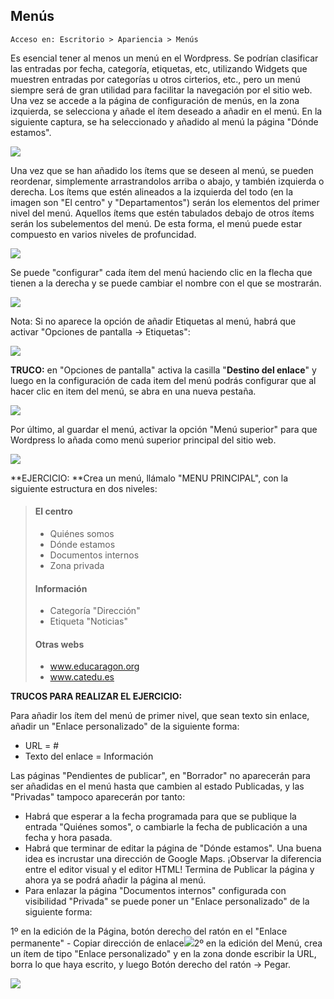 ## Menús

```
Acceso en: Escritorio > Apariencia > Menús
```

Es esencial tener al menos un menú en el Wordpress. Se podrían  clasificar las entradas por fecha, categoría, etiquetas, etc, utilizando Widgets que muestren entradas por categorías u otros cirterios, etc., pero un menú siempre será de gran utilidad para facilitar la navegación por el sitio web. Una vez se accede a la página de configuración de menús, en la zona izquierda, se selecciona y añade el ítem deseado a añadir en el menú. En la siguiente captura, se ha seleccionado y añadido al menú la página "Dónde estamos".

![](https://catedu.gitbooks.io/atrevete-con-wordpress/content/assets/crear-menu-1.png)

Una vez que se han añadido los ítems que se deseen al menú, se pueden reordenar, simplemente arrastrandolos arriba o abajo, y también izquierda o derecha. Los ítems que estén alineados a la izquierda del todo \(en la imagen son "El centro" y "Departamentos"\) serán los elementos del primer nivel del menú. Aquellos ítems que estén tabulados debajo de otros ítems serán los subelementos del menú. De esta forma, el menú puede estar compuesto en varios niveles de profuncidad.

![](https://catedu.gitbooks.io/atrevete-con-wordpress/content/assets/crear-menu-2.png)

Se puede "configurar" cada ítem del menú haciendo clic en la flecha que tienen a la derecha y se puede cambiar el nombre con el que se mostrarán.

![](https://catedu.gitbooks.io/atrevete-con-wordpress/content/assets/crear-menu-3.png)

Nota: Si no aparece la opción de añadir Etiquetas al menú, habrá que activar  "Opciones de pantalla -&gt; Etiquetas":

![](https://catedu.gitbooks.io/atrevete-con-wordpress/content/assets/menu-etiquetas-1.png)

**TRUCO:** en "Opciones de pantalla" activa la casilla "**Destino del enlace**" y luego en la configuración de cada item del menú podrás configurar que al hacer clic en item del menú, se abra en una nueva pestaña.

![](https://catedu.gitbooks.io/atrevete-con-wordpress/content/assets/menu-etiquetas-2.png)

Por último, al guardar el menú, activar la opción "Menú superior" para que Wordpress lo añada como menú superior principal del sitio web.

![](https://catedu.gitbooks.io/atrevete-con-wordpress/content/assets/menu-guardar.png)

**EJERCICIO: **Crea un menú, llámalo "MENU PRINCIPAL", con la siguiente estructura en dos niveles:

> #### El centro
>
> * Quiénes somos
> * Dónde estamos
> * Documentos internos
> * Zona privada
>
> #### Información
>
> * Categoría "Dirección"
> * Etiqueta "Noticias"
>
> #### Otras webs
>
> * www.educaragon.org
> * www.catedu.es

**TRUCOS PARA REALIZAR EL EJERCICIO:**

Para añadir los ítem del menú de primer nivel, que sean texto sin enlace, añadir un "Enlace personalizado" de la siguiente forma:

* URL = \#
* Texto del enlace = Información

Las páginas "Pendientes de publicar", en "Borrador" no aparecerán para ser añadidas en el menú hasta que cambien al estado Publicadas, y las "Privadas" tampoco aparecerán por tanto:

* Habrá que esperar a la fecha programada para que se publique la entrada "Quiénes somos", o cambiarle la fecha de publicación a una fecha y hora pasada.
* Habrá que terminar de editar la página de "Dónde estamos". Una buena idea es incrustar una dirección de Google Maps.  ¡Observar la diferencia entre el editor visual y el editor HTML! Termina de Publicar la página y ahora ya se podrá añadir la página al menú.
* Para enlazar la página "Documentos internos" configurada con visibilidad "Privada" se puede poner un "Enlace personalizado" de la siguiente forma:

1º en la edición de la Página, botón derecho del ratón en el "Enlace permanente" - Copiar dirección de enlace![](https://catedu.gitbooks.io/atrevete-con-wordpress/content/assets/enlace-personalizado-1.png)2º en la edición del Menú, crea un ítem de tipo "Enlace personalizado" y en la zona donde escribir la URL, borra lo que haya escrito, y luego Botón derecho del ratón -&gt; Pegar.

![](https://catedu.gitbooks.io/atrevete-con-wordpress/content/assets/enlace-personalizado-2.png)

